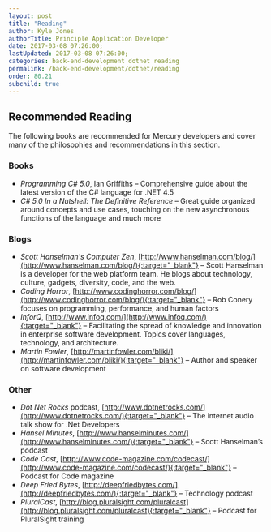 ```yaml
---
layout: post
title: "Reading"
author: Kyle Jones
authorTitle: Principle Application Developer
date: 2017-03-08 07:26:00;
lastUpdated: 2017-03-08 07:26:00;
categories: back-end-development dotnet reading
permalink: /back-end-development/dotnet/reading
order: 80.21
subchild: true
---
```


## Recommended Reading

The following books are recommended for Mercury developers and cover many of the philosophies and recommendations in this section.

### Books

* *Programming C# 5.0*, Ian Griffiths – Comprehensive guide about the latest version of the C# language for .NET 4.5
* *C# 5.0 In a Nutshell: The Definitive Reference* – Great guide organized around concepts and use cases, touching on the new asynchronous functions of the language and much more

### Blogs

* *Scott Hanselman's Computer Zen*, [http://www.hanselman.com/blog/](http://www.hanselman.com/blog/){:target="_blank"} – Scott Hanselman is a developer for the web platform team. He blogs about technology, culture, gadgets, diversity, code, and the web. 
* *Coding Horror*, [http://www.codinghorror.com/blog/](http://www.codinghorror.com/blog/){:target="_blank"} – Rob Conery focuses on programming, performance, and human factors 
* *InforQ*, [http://www.infoq.com/](http://www.infoq.com/){:target="_blank"} – Facilitating the spread of knowledge and innovation in enterprise software development. Topics cover languages, technology, and architecture. 
* *Martin Fowler*, [http://martinfowler.com/bliki/](http://martinfowler.com/bliki/){:target="_blank"} – Author and speaker on software development

### Other

* *Dot Net Rocks* podcast, [http://www.dotnetrocks.com/](http://www.dotnetrocks.com/){:target="_blank"} – The internet audio talk show for .Net Developers 
* *Hansel Minutes*, [http://www.hanselminutes.com/](http://www.hanselminutes.com/){:target="_blank"} – Scott Hanselman’s podcast 
* *Code Cast*, [http://www.code-magazine.com/codecast/](http://www.code-magazine.com/codecast/){:target="_blank"} – Podcast for Code magazine 
* *Deep Fried Bytes*, [http://deepfriedbytes.com/](http://deepfriedbytes.com/){:target="_blank"} – Technology podcast 
* *PluralCast*, [http://blog.pluralsight.com/pluralcast](http://blog.pluralsight.com/pluralcast){:target="_blank"} – Podcast for PluralSight training